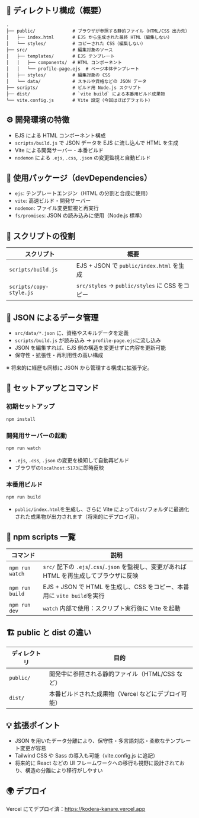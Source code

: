 ## 📁 ディレクトリ構成（概要）

```
.
├── public/              # ブラウザが参照する静的ファイル（HTML/CSS 出力先）
│   ├── index.html       # EJS から生成された最終 HTML（編集しない）
│   └── styles/          # コピーされた CSS（編集しない）
├── src/                 # 編集対象のソース
│   ├── templates/       # EJS テンプレート
│   │   ├── components/  # HTML コンポーネント
│   │   └── profile-page.ejs  # ページ本体テンプレート
│   ├── styles/          # 編集対象の CSS
│   └── data/            # スキルや資格などの JSON データ
├── scripts/             # ビルド用 Node.js スクリプト
├── dist/                # `vite build` による本番用ビルド成果物
└── vite.config.js       # Vite 設定（今回はほぼデフォルト）
```

## ⚙️ 開発環境の特徴

- EJS による HTML コンポーネント構成
- `scripts/build.js` で JSON データを EJS に流し込んで HTML を生成
- Vite による開発サーバー・本番ビルド
- `nodemon` による `.ejs`, `.css`, `.json` の変更監視と自動ビルド

## 🧱 使用パッケージ（devDependencies）

- `ejs`: テンプレートエンジン（HTML の分割と合成に使用）
- `vite`: 高速ビルド・開発サーバー
- `nodemon`: ファイル変更監視と再実行
- `fs/promises`: JSON の読み込みに使用（Node.js 標準）

## 🧩 スクリプトの役割

| スクリプト              | 概要                                           |
| ----------------------- | ---------------------------------------------- |
| `scripts/build.js`      | EJS + JSON で `public/index.html` を生成       |
| `scripts/copy-style.js` | `src/styles` → `public/styles` に CSS をコピー |

## 🧾 JSON によるデータ管理

- `src/data/*.json` に、資格やスキルデータを定義
- `scripts/build.js` が読み込み → `profile-page.ejs`に流し込み
- JSON を編集すれば、EJS 側の構造を変更せずに内容を更新可能
- 保守性・拡張性・再利用性の高い構成

※ 将来的に経歴も同様に JSON から管理する構成に拡張予定。

## 🚀 セットアップとコマンド

### 初期セットアップ

```bash
npm install
```

### 開発用サーバーの起動

```bash
npm run watch
```

- `.ejs`, `.css`, `.json` の変更を検知して自動再ビルド
- ブラウザの`localhost:5173`に即時反映

### 本番用ビルド

```bash
npm run build
```

- `public/index.html`を生成し、さらに Vite によって`dist/`フォルダに最適化された成果物が出力されます（将来的にデプロイ用）。

## 📜 npm scripts 一覧

| コマンド        | 説明                                                                                       |
| --------------- | ------------------------------------------------------------------------------------------ |
| `npm run watch` | `src/` 配下の `.ejs`/`.css`/`.json` を監視し、変更があれば HTML を再生成してブラウザに反映 |
| `npm run build` | EJS + JSON で HTML を生成し、CSS をコピー、本番用に `vite build`を実行                     |
| `npm run dev`   | `watch` 内部で使用：スクリプト実行後に Vite を起動                                         |

## 🏗️ public と dist の違い

| ディレクトリ | 目的                                                |
| ------------ | --------------------------------------------------- |
| `public/`    | 開発中に参照される静的ファイル（HTML/CSS など）     |
| `dist/`      | 本番ビルドされた成果物（Vercel などにデプロイ可能） |

## 💡 拡張ポイント

- JSON を用いたデータ分離により、保守性・多言語対応・柔軟なテンプレート変更が容易
- Tailwind CSS や Sass の導入も可能（vite.config.js に追記）
- 将来的に React などの UI フレームワークへの移行も視野に設計されており、構造の分離により移行がしやすい

## 🌍 デプロイ

Vercel にてデプロイ済：https://kodera-kanare.vercel.app
